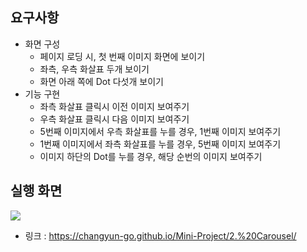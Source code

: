 ## 요구사항

- 화면 구성
  - 페이지 로딩 시, 첫 번째 이미지 화면에 보이기
  - 좌측, 우측 화살표 두개 보이기
  - 화면 아래 쪽에 Dot 다섯개 보이기
- 기능 구현
  - 좌측 화살표 클릭시 이전 이미지 보여주기
  - 우측 화살표 클릭시 다음 이미지 보여주기
  - 5번째 이미지에서 우측 화살표를 누를 경우, 1번째 이미지 보여주기
  - 1번째 이미지에서 좌측 화살표를 누를 경우, 5번째 이미지 보여주기
  - 이미지 하단의 Dot를 누를 경우, 해당 순번의 이미지 보여주기
 
## 실행 화면

![](https://images.velog.io/images/nulbo/post/4d21cc19-4d8c-40e8-942f-fd6eb312bd41/ezgif.com-gif-maker%20(2).gif)

- 링크 : https://changyun-go.github.io/Mini-Project/2.%20Carousel/ 
